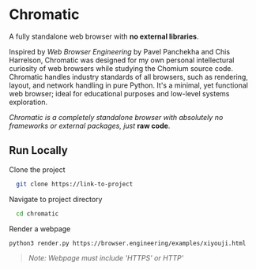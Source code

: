 
  # Chromatic
  A fully standalone web browser with **no external libraries**.

  Inspired by *Web Browser Engineering* by Pavel Panchekha and Chis Harrelson, 
  Chromatic was designed for my own personal intellectural curiosity of web 
  browsers while studying the Chomium source code.
  Chromatic handles industry standards of all browsers, such as rendering, 
  layout, and network handling in pure Python. It's a minimal, yet functional 
  web browser; ideal for educational purposes and low-level systems exploration.

  *Chromatic is a completely standalone browser with absolutely no frameworks 
  or external packages, just* **raw code**.
  
## Run Locally  
Clone the project  

~~~bash  
  git clone https://link-to-project
~~~

Navigate to project directory  

~~~bash  
  cd chromatic
~~~

Render a webpage

~~~bash  
python3 render.py https://browser.engineering/examples/xiyouji.html
~~~  
> *Note: Webpage must include 'HTTPS' or HTTP'*

